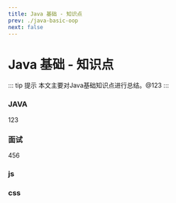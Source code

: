 ```yaml
---
title: Java 基础 - 知识点
prev: ./java-basic-oop
next: false
---
```


# Java 基础 - 知识点

::: tip 提示
本文主要对Java基础知识点进行总结。@123
:::


### JAVA
123

### 面试
456

### js
### css

